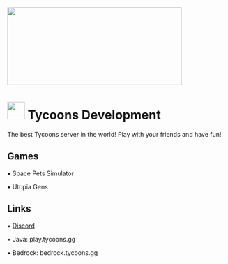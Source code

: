 <img src="https://i.imgur.com/Nk9vzCz.png" width="400" height="178"/>

# <img src="https://i.imgur.com/tLp063F.png" width="40" height="40"/> Tycoons Development

The best Tycoons server in the world! Play with your friends and have fun!

## Games
• Space Pets Simulator

• Utopia Gens

## Links
• [Discord](https://discord.gg/petsims)

• Java: play.tycoons.gg

• Bedrock: bedrock.tycoons.gg
